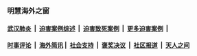 
### 明慧海外之窗

####  [武汉肺炎](indexes/365.md?t=05241901) &nbsp;|&nbsp;  [迫害案例综述](indexes/328.md?t=05241901) &nbsp;|&nbsp; [迫害致死案例](indexes/277.md?t=05241901)  &nbsp;|&nbsp; [更多迫害案例](indexes/81.md?t=05241901)  &nbsp;|&nbsp; 
####  [时事评论](indexes/19.md?t=05241901) &nbsp;|&nbsp; [海外简讯](indexes/245.md?t=05241901)&nbsp;|&nbsp;  [社会支持](indexes/140.md?t=05241901) &nbsp;|&nbsp; [褒奖决议](indexes/282.md?t=05241901) &nbsp;|&nbsp; [社区报道](indexes/91.md?t=05241901)  &nbsp;|&nbsp; [天人之间](indexes/78.md?t=05241901) 

